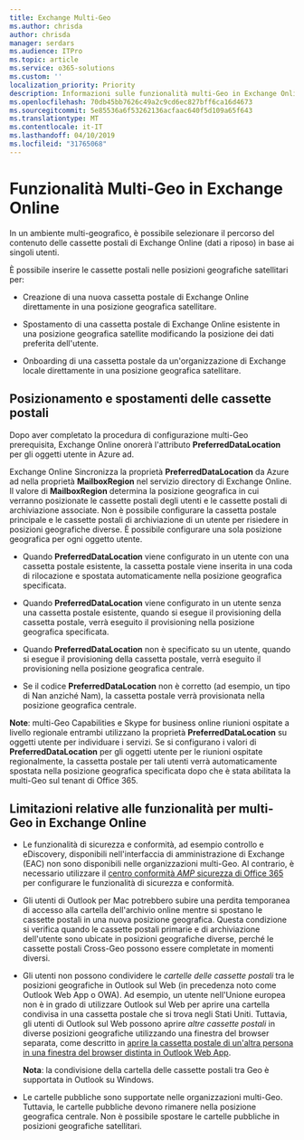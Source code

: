 ```yaml
---
title: Exchange Multi-Geo
ms.author: chrisda
author: chrisda
manager: serdars
ms.audience: ITPro
ms.topic: article
ms.service: o365-solutions
ms.custom: ''
localization_priority: Priority
description: Informazioni sulle funzionalità multi-Geo in Exchange Online.
ms.openlocfilehash: 70db45bb7626c49a2c9cd6ec827bff6ca16d4673
ms.sourcegitcommit: 5e85536a6f53262136acfaac640f5d109a65f643
ms.translationtype: MT
ms.contentlocale: it-IT
ms.lasthandoff: 04/10/2019
ms.locfileid: "31765068"
---
```

# <a name="multi-geo-capabilities-in-exchange-online"></a>Funzionalità Multi-Geo in Exchange Online

In un ambiente multi-geografico, è possibile selezionare il percorso del contenuto delle cassette postali di Exchange Online (dati a riposo) in base ai singoli utenti.

È possibile inserire le cassette postali nelle posizioni geografiche satellitari per:

- Creazione di una nuova cassetta postale di Exchange Online direttamente in una posizione geografica satellitare.

- Spostamento di una cassetta postale di Exchange Online esistente in una posizione geografica satellite modificando la posizione dei dati preferita dell'utente.

- Onboarding di una cassetta postale da un'organizzazione di Exchange locale direttamente in una posizione geografica satellitare.

## <a name="mailbox-placement-and-moves"></a>Posizionamento e spostamenti delle cassette postali

Dopo aver completato la procedura di configurazione multi-Geo prerequisita, Exchange Online onorerà l'attributo **PreferredDataLocation** per gli oggetti utente in Azure ad.

Exchange Online Sincronizza la proprietà **PreferredDataLocation** da Azure ad nella proprietà **MailboxRegion** nel servizio directory di Exchange Online. Il valore di **MailboxRegion** determina la posizione geografica in cui verranno posizionate le cassette postali degli utenti e le cassette postali di archiviazione associate. Non è possibile configurare la cassetta postale principale e le cassette postali di archiviazione di un utente per risiedere in posizioni geografiche diverse. È possibile configurare una sola posizione geografica per ogni oggetto utente.

- Quando **PreferredDataLocation** viene configurato in un utente con una cassetta postale esistente, la cassetta postale viene inserita in una coda di rilocazione e spostata automaticamente nella posizione geografica specificata.

- Quando **PreferredDataLocation** viene configurato in un utente senza una cassetta postale esistente, quando si esegue il provisioning della cassetta postale, verrà eseguito il provisioning nella posizione geografica specificata.

- Quando **PreferredDataLocation** non è specificato su un utente, quando si esegue il provisioning della cassetta postale, verrà eseguito il provisioning nella posizione geografica centrale.

- Se il codice **PreferredDataLocation** non è corretto (ad esempio, un tipo di Nan anziché Nam), la cassetta postale verrà provisionata nella posizione geografica centrale.

**Note**: multi-Geo Capabilities e Skype for business online riunioni ospitate a livello regionale entrambi utilizzano la proprietà **PreferredDataLocation** su oggetti utente per individuare i servizi. Se si configurano i valori di **PreferredDataLocation** per gli oggetti utente per le riunioni ospitate regionalmente, la cassetta postale per tali utenti verrà automaticamente spostata nella posizione geografica specificata dopo che è stata abilitata la multi-Geo sul tenant di Office 365.

## <a name="feature-limitations-for-multi-geo-in-exchange-online"></a>Limitazioni relative alle funzionalità per multi-Geo in Exchange Online

- Le funzionalità di sicurezza e conformità, ad esempio controllo e eDiscovery, disponibili nell'interfaccia di amministrazione di Exchange (EAC) non sono disponibili nelle organizzazioni multi-Geo. Al contrario, è necessario utilizzare il [centro conformità _AMP_ sicurezza di Office 365](https://support.office.com/article/7e696a40-b86b-4a20-afcc-559218b7b1b8) per configurare le funzionalità di sicurezza e conformità.

- Gli utenti di Outlook per Mac potrebbero subire una perdita temporanea di accesso alla cartella dell'archivio online mentre si spostano le cassette postali in una nuova posizione geografica. Questa condizione si verifica quando le cassette postali primarie e di archiviazione dell'utente sono ubicate in posizioni geografiche diverse, perché le cassette postali Cross-Geo possono essere completate in momenti diversi.

- Gli utenti non possono condividere le *cartelle delle cassette postali* tra le posizioni geografiche in Outlook sul Web (in precedenza noto come Outlook Web App o OWA). Ad esempio, un utente nell'Unione europea non è in grado di utilizzare Outlook sul Web per aprire una cartella condivisa in una cassetta postale che si trova negli Stati Uniti. Tuttavia, gli utenti di Outlook sul Web possono aprire *altre cassette postali* in diverse posizioni geografiche utilizzando una finestra del browser separata, come descritto in [aprire la cassetta postale di un'altra persona in una finestra del browser distinta in Outlook Web App](https://support.office.com/article/A909AD30-E413-40B5-A487-0EA70B763081#__toc372210362).

  **Nota**: la condivisione della cartella delle cassette postali tra Geo è supportata in Outlook su Windows.

- Le cartelle pubbliche sono supportate nelle organizzazioni multi-Geo. Tuttavia, le cartelle pubbliche devono rimanere nella posizione geografica centrale. Non è possibile spostare le cartelle pubbliche in posizioni geografiche satellitari.
